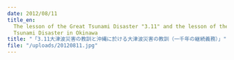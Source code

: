 ```yaml
---
date: 2012/08/11
title_en:
  The lesson of the Great Tsunami Disaster "3.11" and the lesson of the Great
  Tsunami Disaster in Okinawa
title: "「3.11大津波災害の教訓と沖縄に於ける大津波災害の教訓（一千年の継続義務）」"
file: "/uploads/20120811.jpg"
---
```

